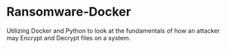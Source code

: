 # Ransomware-Docker
Utilizing Docker and Python to look at the fundamentals of how an attacker may Encrypt and Decrypt files on a system.
